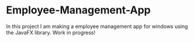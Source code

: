 # Employee-Management-App
In this project I am making a employee management app for windows using the JavaFX library. Work in progress! 
